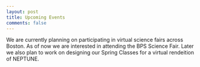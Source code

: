 ```yaml
---
layout: post
title: Upcoming Events
comments: false
---
```

We are currently planning on participating in virtual science fairs across Boston. As of now we are interested in attending the BPS Science Fair. Later we also plan to work on designing our Spring Classes for a virtual rendeition of NEPTUNE.